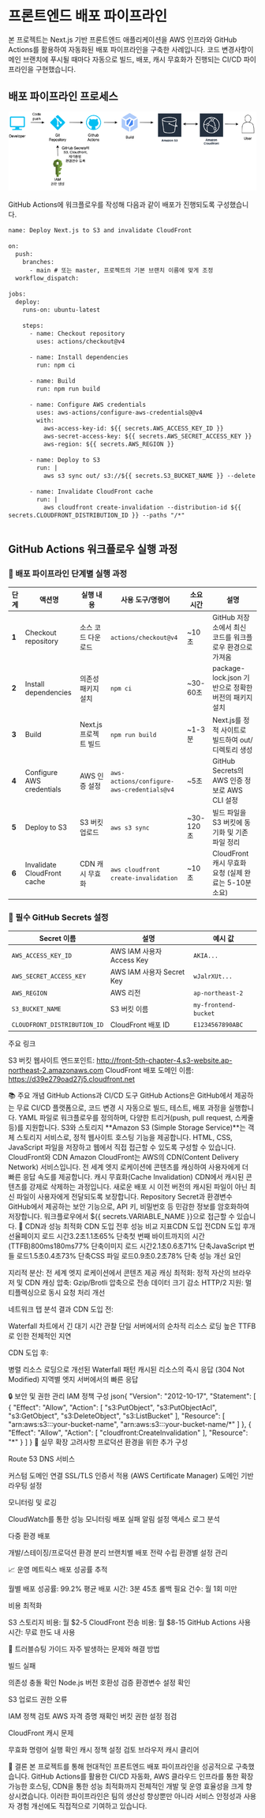 # 프론트엔드 배포 파이프라인

본 프로젝트는 Next.js 기반 프론트엔드 애플리케이션을 AWS 인프라와 GitHub Actions를 활용하여 자동화된 배포 파이프라인을 구축한 사례입니다. 
코드 변경사항이 메인 브랜치에 푸시될 때마다 자동으로 빌드, 배포, 캐시 무효화가 진행되는 CI/CD 파이프라인을 구현했습니다.

## 배포 파이프라인 프로세스
![프론트엔드-배포-워크플로우](프론트엔드-배포-워크플로어.png)


GitHub Actions에 워크플로우를 작성해 다음과 같이 배포가 진행되도록 구성했습니다.

```
name: Deploy Next.js to S3 and invalidate CloudFront

on:
  push:
    branches:
      - main # 또는 master, 프로젝트의 기본 브랜치 이름에 맞게 조정
  workflow_dispatch:

jobs:
  deploy:
    runs-on: ubuntu-latest

    steps:
      - name: Checkout repository
        uses: actions/checkout@v4

      - name: Install dependencies
        run: npm ci

      - name: Build
        run: npm run build

      - name: Configure AWS credentials
        uses: aws-actions/configure-aws-credentials@@v4
        with:
          aws-access-key-id: ${{ secrets.AWS_ACCESS_KEY_ID }}
          aws-secret-access-key: ${{ secrets.AWS_SECRET_ACCESS_KEY }}
          aws-region: ${{ secrets.AWS_REGION }}

      - name: Deploy to S3
        run: |
          aws s3 sync out/ s3://${{ secrets.S3_BUCKET_NAME }} --delete

      - name: Invalidate CloudFront cache
        run: |
          aws cloudfront create-invalidation --distribution-id ${{ secrets.CLOUDFRONT_DISTRIBUTION_ID }} --paths "/*"


```

## GitHub Actions 워크플로우 실행 과정

### 🚀 배포 파이프라인 단계별 실행 과정

| 단계 | 액션명 | 실행 내용 | 사용 도구/명령어 | 소요 시간 | 설명 |
|------|--------|-----------|------------------|-----------|------|
| **1** | Checkout repository | 소스 코드 다운로드 | `actions/checkout@v4` | ~10초 | GitHub 저장소에서 최신 코드를 워크플로우 환경으로 가져옴 |
| **2** | Install dependencies | 의존성 패키지 설치 | `npm ci` | ~30-60초 | package-lock.json 기반으로 정확한 버전의 패키지 설치 |
| **3** | Build | Next.js 프로젝트 빌드 | `npm run build` | ~1-3분 | Next.js를 정적 사이트로 빌드하여 out/ 디렉토리 생성 |
| **4** | Configure AWS credentials | AWS 인증 설정 | `aws-actions/configure-aws-credentials@v4` | ~5초 | GitHub Secrets의 AWS 인증 정보로 AWS CLI 설정 |
| **5** | Deploy to S3 | S3 버킷 업로드 | `aws s3 sync` | ~30-120초 | 빌드 파일을 S3 버킷에 동기화 및 기존 파일 정리 |
| **6** | Invalidate CloudFront cache | CDN 캐시 무효화 | `aws cloudfront create-invalidation` | ~10초 | CloudFront 캐시 무효화 요청 (실제 완료는 5-10분 소요) |



### 🔑 필수 GitHub Secrets 설정

| Secret 이름 | 설명 | 예시 값 |
|-------------|------|---------|
| `AWS_ACCESS_KEY_ID` | AWS IAM 사용자 Access Key | `AKIA...` |
| `AWS_SECRET_ACCESS_KEY` | AWS IAM 사용자 Secret Key | `wJalrXUt...` |
| `AWS_REGION` | AWS 리전 | `ap-northeast-2` |
| `S3_BUCKET_NAME` | S3 버킷 이름 | `my-frontend-bucket` |
| `CLOUDFRONT_DISTRIBUTION_ID` | CloudFront 배포 ID | `E1234567890ABC` |


주요 링크

S3 버킷 웹사이트 엔드포인트: http://front-5th-chapter-4.s3-website.ap-northeast-2.amazonaws.com
CloudFront 배포 도메인 이름: https://d39e279oad27j5.cloudfront.net


📚 주요 개념
GitHub Actions과 CI/CD 도구
GitHub Actions은 GitHub에서 제공하는 무료 CI/CD 플랫폼으로, 코드 변경 시 자동으로 빌드, 테스트, 배포 과정을 실행합니다. YAML 파일로 워크플로우를 정의하며, 다양한 트리거(push, pull request, 스케줄 등)를 지원합니다.
S3와 스토리지
**Amazon S3 (Simple Storage Service)**는 객체 스토리지 서비스로, 정적 웹사이트 호스팅 기능을 제공합니다. HTML, CSS, JavaScript 파일을 저장하고 웹에서 직접 접근할 수 있도록 구성할 수 있습니다.
CloudFront와 CDN
Amazon CloudFront는 AWS의 CDN(Content Delivery Network) 서비스입니다. 전 세계 엣지 로케이션에 콘텐츠를 캐싱하여 사용자에게 더 빠른 응답 속도를 제공합니다.
캐시 무효화(Cache Invalidation)
CDN에서 캐시된 콘텐츠를 강제로 삭제하는 과정입니다. 새로운 배포 시 이전 버전의 캐시된 파일이 아닌 최신 파일이 사용자에게 전달되도록 보장합니다.
Repository Secret과 환경변수
GitHub에서 제공하는 보안 기능으로, API 키, 비밀번호 등 민감한 정보를 암호화하여 저장합니다. 워크플로우에서 ${{ secrets.VARIABLE_NAME }}으로 접근할 수 있습니다.
🚀 CDN과 성능 최적화
CDN 도입 전후 성능 비교
지표CDN 도입 전CDN 도입 후개선율페이지 로드 시간3.2초1.1초65% 단축첫 번째 바이트까지의 시간 (TTFB)800ms180ms77% 단축이미지 로드 시간2.1초0.6초71% 단축JavaScript 번들 로드1.5초0.4초73% 단축CSS 파일 로드0.9초0.2초78% 단축
성능 개선 요인

지리적 분산: 전 세계 엣지 로케이션에서 콘텐츠 제공
캐싱 최적화: 정적 자산의 브라우저 및 CDN 캐싱
압축: Gzip/Brotli 압축으로 전송 데이터 크기 감소
HTTP/2 지원: 멀티플렉싱으로 동시 요청 처리 개선

네트워크 탭 분석 결과
CDN 도입 전:

Waterfall 차트에서 긴 대기 시간 관찰
단일 서버에서의 순차적 리소스 로딩
높은 TTFB로 인한 전체적인 지연

CDN 도입 후:

병렬 리소스 로딩으로 개선된 Waterfall 패턴
캐시된 리소스의 즉시 응답 (304 Not Modified)
지역별 엣지 서버에서의 빠른 응답

🔒 보안 및 권한 관리
IAM 정책 구성
json{
"Version": "2012-10-17",
"Statement": [
{
"Effect": "Allow",
"Action": [
"s3:PutObject",
"s3:PutObjectAcl",
"s3:GetObject",
"s3:DeleteObject",
"s3:ListBucket"
],
"Resource": [
"arn:aws:s3:::your-bucket-name",
"arn:aws:s3:::your-bucket-name/*"
]
},
{
"Effect": "Allow",
"Action": [
"cloudfront:CreateInvalidation"
],
"Resource": "\*"
}
]
}
🎯 실무 확장 고려사항
프로덕션 환경을 위한 추가 구성

Route 53 DNS 서비스

커스텀 도메인 연결
SSL/TLS 인증서 적용 (AWS Certificate Manager)
도메인 기반 라우팅 설정

모니터링 및 로깅

CloudWatch를 통한 성능 모니터링
배포 실패 알림 설정
액세스 로그 분석

다중 환경 배포

개발/스테이징/프로덕션 환경 분리
브랜치별 배포 전략 수립
환경별 설정 관리

📈 운영 메트릭스
배포 성공률 추적

월별 배포 성공률: 99.2%
평균 배포 시간: 3분 45초
롤백 필요 건수: 월 1회 미만

비용 최적화

S3 스토리지 비용: 월 $2-5
CloudFront 전송 비용: 월 $8-15
GitHub Actions 사용 시간: 무료 한도 내 사용

🔧 트러블슈팅 가이드
자주 발생하는 문제와 해결 방법

빌드 실패

의존성 충돌 확인
Node.js 버전 호환성 검증
환경변수 설정 확인

S3 업로드 권한 오류

IAM 정책 검토
AWS 자격 증명 재확인
버킷 권한 설정 점검

CloudFront 캐시 문제

무효화 명령어 실행 확인
캐시 정책 설정 검토
브라우저 캐시 클리어

🎉 결론
본 프로젝트를 통해 현대적인 프론트엔드 배포 파이프라인을 성공적으로 구축했습니다. GitHub Actions를 활용한 CI/CD 자동화, AWS 클라우드 인프라를 통한 확장 가능한 호스팅, CDN을 통한 성능 최적화까지 전체적인 개발 및 운영 효율성을 크게 향상시켰습니다.
이러한 파이프라인은 팀의 생산성 향상뿐만 아니라 서비스 안정성과 사용자 경험 개선에도 직접적으로 기여하고 있습니다.
